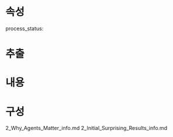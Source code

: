 # 속성
process_status:

# 추출


# 내용


# 구성
2_Why_Agents_Matter_info.md
2_Initial_Surprising_Results_info.md
